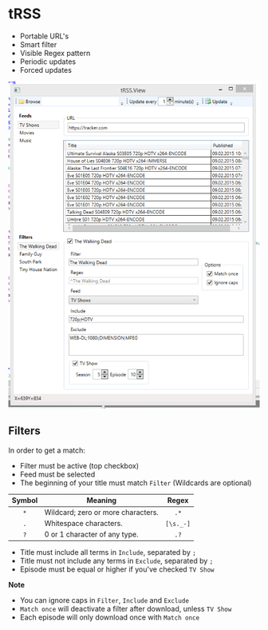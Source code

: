 # tRSS

* Portable URL's
* Smart filter
* Visible Regex pattern
* Periodic updates
* Forced updates

![Application window](https://github.com/backlof/tRSS/blob/master/Media/Screenshot.png?raw=true)

##	Filters
In order to get a match:

* Filter must be active (top checkbox)
* Feed must be selected
* The beginning of your title must match `Filter` (Wildcards are optional)

| Symbol	| Meaning								| Regex		|
|:-:		|-										|:-:		|
|`*`		| Wildcard; zero or more characters.	|`.*`		|
|`.`		| Whitespace characters.				|`[\s._-]`	|
|`?`		| 0 or 1 character of any type.			|`.?`		|

* Title must include all terms in `Include`, separated by `;`
* Title must not include any terms in `Exclude`, separated by `;`
* Episode must be equal or higher if you've checked `TV Show`

**Note**

* You can ignore caps in `Filter`, `Include` and `Exclude`
* `Match once` will deactivate a filter after download, unless `TV Show`
* Each episode will only download once with `Match once`
